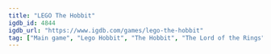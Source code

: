```yaml
---
title: "LEGO The Hobbit"
igdb_id: 4844
igdb_url: "https://www.igdb.com/games/lego-the-hobbit"
tag: ["Main game", "Lego Hobbit", "The Hobbit", "The Lord of the Rings", "LEGO", "WB Games", "Traveller's Tales", "TT Fusion", "MGM Interactive", "Puzzle", "Role-playing (RPG)", "Adventure", "Single player", "Multiplayer", "Co-operative", "Split screen", "Third person", "Action", "Fantasy", "Comedy", "Kids"]
---
```

